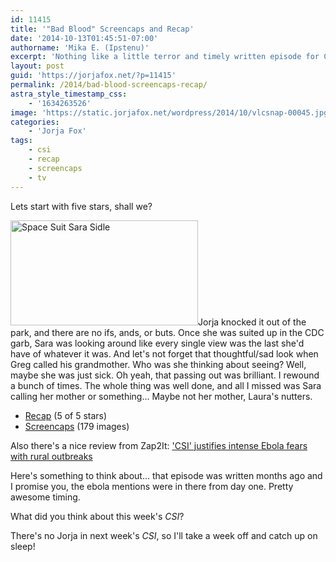 ```yaml
---
id: 11415
title: '"Bad Blood" Screencaps and Recap'
date: '2014-10-13T01:45:51-07:00'
authorname: 'Mika E. (Ipstenu)'
excerpt: 'Nothing like a little terror and timely written episode for CSI.'
layout: post
guid: 'https://jorjafox.net/?p=11415'
permalink: /2014/bad-blood-screencaps-recap/
astra_style_timestamp_css:
    - '1634263526'
image: 'https://static.jorjafox.net/wordpress/2014/10/vlcsnap-00045.jpg'
categories:
    - 'Jorja Fox'
tags:
    - csi
    - recap
    - screencaps
    - tv
---
```


Lets start with five stars, shall we?

<img class="alignright size-medium wp-image-11416" src="//jfo-static.net/wordpress/2014/10/vlcsnap-00045.jpg" alt="Space Suit Sara Sidle" width="300" height="168" />Jorja knocked it out of the park, and there are no ifs, ands, or buts. Once she was suited up in the CDC garb, Sara was looking around like every single view was the last she'd have of whatever it was. And let's not forget that thoughtful/sad look when Greg called his grandmother. Who was she thinking about seeing? Well, maybe she was just sick. Oh yeah, that passing out was brilliant. I rewound a bunch of times. The whole thing was well done, and all I missed was Sara calling her mother or something... Maybe not her mother, Laura's nutters.
<ul>
 	<li><a href="https://jorjafox.net/wiki/Bad_Blood">Recap</a> (5 of 5 stars)</li>
 	<li><a href="https://jorjafox.net/gallery/tv/csi/season15/03-badblood">Screencaps</a> (179 images)</li>
</ul>
Also there's a nice review from Zap2It: <a href="http://www.zap2it.com/blogs/csi_season_15_episode_3_ebola-2014-10">'CSI' justifies intense Ebola fears with rural outbreaks</a>

Here's something to think about... that episode was written months ago and I promise you, the ebola mentions were in there from day one. Pretty awesome timing.

What did you think about this week's _CSI_?

There's no Jorja in next week's _CSI_, so I'll take a week off and catch up on sleep!
